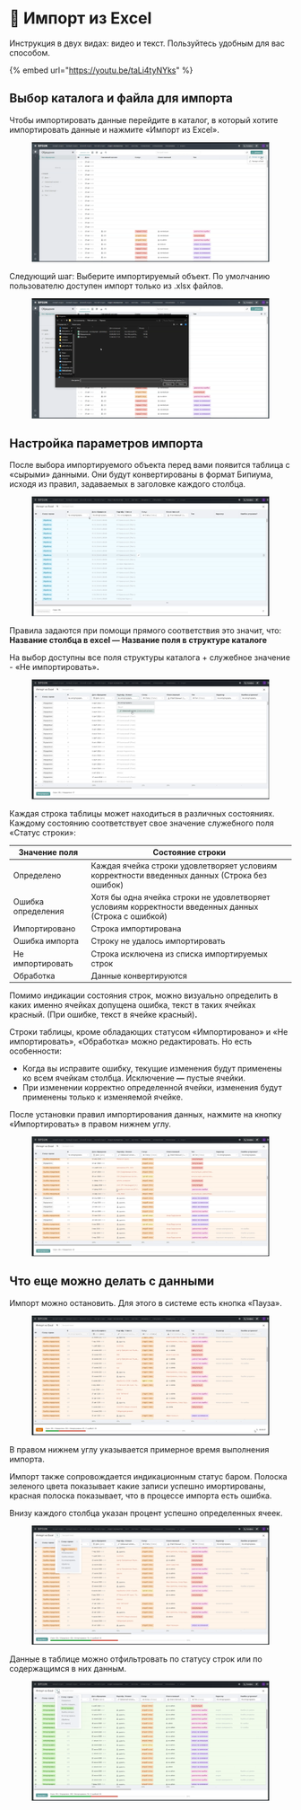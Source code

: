 # 📗 Импорт из Excel

Инструкция в двух видах: видео и текст. Пользуйтесь удобным для вас способом.

{% embed url="https://youtu.be/taLi4tyNYks" %}

## Выбор каталога и файла для импорта

Чтобы импортировать данные перейдите в каталог, в который хотите импортировать данные и нажмите «Импорт из Excel».

<figure><img src="../.gitbook/assets/0 скрин.png" alt=""><figcaption></figcaption></figure>

Следующий шаг: Выберите импортируемый объект. По умолчанию пользователю доступен импорт только из .xlsx файлов.

<figure><img src="../.gitbook/assets/1 скрин.png" alt=""><figcaption></figcaption></figure>

## Настройка параметров импорта

После выбора импортируемого объекта перед вами появится таблица с «сырыми» данными. Они будут конвертированы в формат Бипиума, исходя из правил, задаваемых в заголовке каждого столбца.

<figure><img src="../.gitbook/assets/2 скрин.png" alt=""><figcaption></figcaption></figure>

Правила задаются при помощи прямого соответствия это значит, что:\
**Название столбца в excel — Название поля в структуре каталоге**

На выбор доступны все поля структуры каталога + служебное значение - «Не импортировать»**.**

<figure><img src="../.gitbook/assets/3 скрин.png" alt=""><figcaption></figcaption></figure>

Каждая строка таблицы может находиться в различных состояниях. Каждому состоянию соответствует свое значение служебного поля «Статус строки»:

| Значение поля      | Состояние строки                                                                                      |
| ------------------ | ----------------------------------------------------------------------------------------------------- |
| Определено         | Каждая ячейка строки удовлетворяет условиям корректности введенных данных (Строка без ошибок)         |
| Ошибка определения | Хотя бы одна ячейка строки не удовлетворяет условиям корректности введенных данных (Строка с ошибкой) |
| Импортировано      | Строка импортирована                                                                                  |
| Ошибка импорта     | Строку не удалось импортировать                                                                       |
| Не импортировать   | Строка исключена из списка импортируемых строк                                                        |
| Обработка          | Данные конвертируются                                                                                 |

Помимо индикации состояния строк, можно визуально определить в каких именно ячейках допущена ошибка, текст в таких ячейках красный. (При ошибке, текст в ячейке красный)**.**

Cтроки таблицы, кроме обладающих статусом «Импортировано» и «Не импортировать», «Обработка» можно редактировать. Но есть особенности:

* Когда вы исправите ошибку, текущие изменения будут применены ко всем ячейкам столбца. Исключение **—** пустые ячейки.
* При изменении корректно определенной ячейки, изменения будут применены только к изменяемой ячейке.

После установки правил импортирования данных, нажмите на кнопку «Импортировать» в правом нижнем углу.

<figure><img src="../.gitbook/assets/4 скрин.png" alt=""><figcaption></figcaption></figure>

## Что еще можно делать с данными

Импорт можно остановить. Для этого в системе есть кнопка «Пауза».

<figure><img src="../.gitbook/assets/5 скрин.png" alt=""><figcaption></figcaption></figure>

В правом нижнем углу указывается примерное время выполнения импорта.

Импорт также сопровождается индикационным статус баром. Полоска зеленого цвета показывает какие записи успешно имортированы, красная полоска показывает, что в процессе импорта есть ошибка.

Внизу каждого столбца указан процент успешно определенных ячеек.

<figure><img src="../.gitbook/assets/6 скрин.png" alt=""><figcaption></figcaption></figure>

Данные в таблице можно отфильтровать по статусу строк или по содержащимся в них данным.

<figure><img src="../.gitbook/assets/7 скрин.png" alt=""><figcaption></figcaption></figure>
